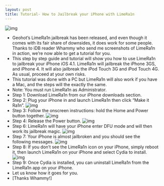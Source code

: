 ```yaml
---
layout: post
title: Tutorial- How to Jailbreak your iPhone with LimeRa1n
---
```

![img](http://media.idownloadblog.com/wp-content/uploads/2010/10/LimeRa1n-on-iPhone-4-e1286662454942.png)
* Geohot’s LimeRa1n jailbreak has been released, and even though it comes with its fair share of downsides, it does work for some people. Thanks to iDB reader Whammy who send me screenshots of LimeRa1n in action, we’re now able to get a tutorial for you.
* This step by step guide and tutorial will show you how to use LimeRa1n to jailbreak your iPhone iOS 4.1. LimeRa1n will jailbreak the iPhone 3GS, and iPhone 4. It will also jailbreak the iPod Touch 3G and iPod Touch 4G. As usual, proceed at your own risks.
* This tutorial was done with a PC but LimeRa1n will also work if you have a Mac, and the steps will the exactly the same.
* Note: You must run LimeRa1n as Administrator.
* Step 1: Download LimeRa1n from our iPhone downloads section.
* Step 2: Plug your iPhone in and launch LimeRa1n then click “Make it Ra1n”.
![img](http://media.idownloadblog.com/wp-content/uploads/2010/10/LimeRa1n-make-it-ra1n.png)
* Step 3: Follow the onscreen instructions: hold the Home and Power button together.
![img](http://media.idownloadblog.com/wp-content/uploads/2010/10/LimeRa1n-Hold-Home-Power.png)
* Step 4: Release the Power button.
![img](http://media.idownloadblog.com/wp-content/uploads/2010/10/LimeRa1n-release-power.png)
* Step 6: LimeRa1n will have your iPhone enter DFU mode and will then work its jailbreak magic.
![img](http://media.idownloadblog.com/wp-content/uploads/2010/10/LimeRa1n-in-DFU-mode.png)
* Step 7: Your iPhone is almost jailbroken and you should see the following messages.
![img](http://media.idownloadblog.com/wp-content/uploads/2010/10/LimeRa1n-Done.png)
* Step 8: If you don’t see the LimeRa1n icon on your iPhone, simply reboot it, then launch LimeRa1n on your iPhone and select Cydia to install.
![img](http://media.idownloadblog.com/wp-content/uploads/2010/10/Install-Cydia-with-LimeRa1n-e1286662831207.png)
* Step 9: Once Cydia is installed, you can uninstall LimeRa1n from the LimeRa1n app on your iPhone.
* Let us know how it goes for you.
* [Thanks Whammy!]

